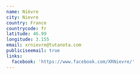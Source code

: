 ```yaml
---
name: Nièvre
city: Nievre
country: France
countrycode: fr
latitude: 46.99
longitude: 3.155
email: xrnievre@tutanota.com
publiciseemail: true
links:
  facebook: 'https://www.facebook.com/XRNievre/'
---
```


